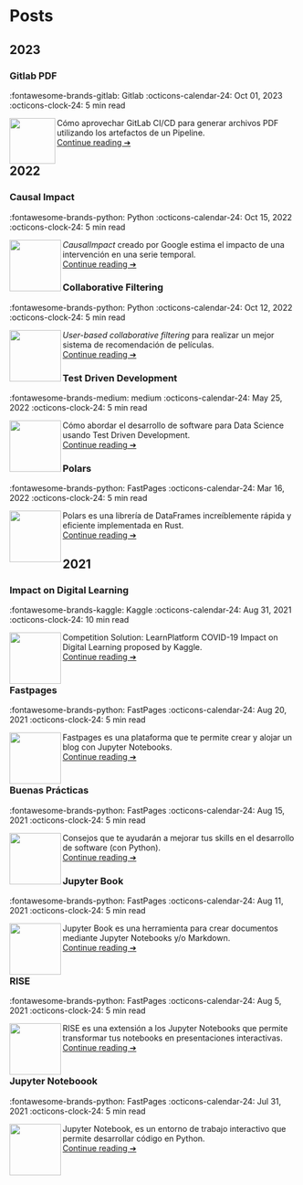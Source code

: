 # Posts

## 2023

### Gitlab PDF
:fontawesome-brands-gitlab: Gitlab
:octicons-calendar-24: Oct 01, 2023
:octicons-clock-24: 5 min read

[<img src="https://future-architect.github.io/images/20230306a/gitlab-ci-cd-logo_2x.png"  width="80"  align="left">](posts/2022/2022-10-12-causal_impact.ipynb)
Cómo aprovechar GitLab CI/CD para generar archivos PDF utilizando los artefactos de un Pipeline. <br>
[Continue reading ➔](./blog/posts/2023/gitlab_pdf.md)


## 2022

### Causal Impact
:fontawesome-brands-python: Python
:octicons-calendar-24: Oct 15, 2022
:octicons-clock-24: 5 min read

[<img src="https://cdn3.iconfinder.com/data/icons/tiny-charts-and-graphs/32/flat_line_graph-512.png"  width="90"  align="left">](posts/2022/2022-10-12-causal_impact.ipynb)
*CausalImpact* creado por Google estima el impacto de una intervención en una serie temporal.<br>
[Continue reading ➔](./blog/posts/2022/2022-10-12-causal_impact.ipynb)

### Collaborative Filtering
:fontawesome-brands-python: Python
:octicons-calendar-24: Oct 12, 2022
:octicons-clock-24: 5 min read

[<img src="https://icons-for-free.com/iconfiles/ico/256/color+cinema+icons+Documentary-1320567852829864650.ico"  width="90" height="90" align="left">](posts/2022/2022-10-12-implicit.ipynb)
*User-based collaborative filtering* para realizar un mejor sistema de recomendación de películas. <br>
[Continue reading ➔](./blog/posts/2022/2022-10-12-implicit.ipynb)

### Test Driven Development
:fontawesome-brands-medium: medium
:octicons-calendar-24: May 25, 2022
:octicons-clock-24: 5 min read

[<img src="https://www.outsystems.com/forge/DownloadResource.aspx?FileName=&ImageBinaryId=60719"  width="90" height="90" align="left">](https://medium.com/@fralfaro/qu%C3%A9-es-el-test-driven-development-7d45160a5a5a)
Cómo abordar el desarrollo de software para Data Science usando Test Driven Development. <br>
[Continue reading ➔](./blog/posts/2022/2021-07-15-tdd.ipynb)


### Polars
:fontawesome-brands-python: FastPages
:octicons-calendar-24: Mar 16, 2022
:octicons-clock-24: 5 min read

[<img src="https://www.rust-lang.org/logos/rust-logo-512x512.png"  width="90" height="90" align="left">](https://fralfaro.github.io/ds_blog/python/2022/03/16/polars.html)
Polars es una librería de DataFrames increíblemente rápida y eficiente  implementada en Rust.<br>
[Continue reading ➔](./blog/posts/2022/2022-03-16-polars.ipynb)


## 2021

### Impact on Digital Learning
:fontawesome-brands-kaggle: Kaggle
:octicons-calendar-24: Aug 31, 2021
:octicons-clock-24: 10 min read

[<img src="https://icon-library.com/images/icon-learning/icon-learning-16.jpg"  width="90" height="90" align="left">](https://www.kaggle.com/code/faamds/basic-analysis-impact-on-digital-learning)
Competition Solution:  LearnPlatform  COVID-19 Impact on Digital Learning proposed by Kaggle.<br>
[Continue reading ➔](./blog/posts/2021/basic-analysis-impact-on-digital-learning.ipynb)
<br><br>

### Fastpages

:fontawesome-brands-python: FastPages
:octicons-calendar-24: Aug 20, 2021
:octicons-clock-24: 5 min read

[<img src="https://raw.githubusercontent.com/fralfaro/ds_blog/master/images/fastpages.png"  width="90" height="90" align="left">](https://medium.com/@fralfaro/qu%C3%A9-es-el-test-driven-development-7d45160a5a5a)
Fastpages es una plataforma que te permite crear y alojar un blog con Jupyter Notebooks. <br>
[Continue reading ➔](./blog/posts/2021/2021-08-20-fastpages.ipynb)
<br><br>

### Buenas Prácticas

:fontawesome-brands-python: FastPages
:octicons-calendar-24: Aug 15, 2021
:octicons-clock-24: 5 min read

[<img src="https://upload.wikimedia.org/wikipedia/commons/thumb/0/0a/Python.svg/2048px-Python.svg.png"  width="90" height="90" align="left">](https://fralfaro.github.io/ds_blog/python/2022/03/16/polars.html)
Consejos que te ayudarán a mejorar tus skills en el desarrollo de software (con Python).<br>
[Continue reading ➔](./blog/posts/2021/2021-08-31-buenas_practicas.ipynb)


### Jupyter Book

:fontawesome-brands-python: FastPages
:octicons-calendar-24: Aug 11, 2021
:octicons-clock-24: 5 min read

[<img src="https://raw.githubusercontent.com/fralfaro/ds_blog/master/images/jb.png"  width="90" height="90" align="left">](https://fralfaro.github.io/ds_blog/jupyter/2021/08/11/jb.html)
Jupyter Book es una herramienta para crear documentos mediante Jupyter Notebooks y/o Markdown.<br>
[Continue reading ➔](./blog/posts/2021/2021-08-11-jb.ipynb)<br>
<br>

### RISE

:fontawesome-brands-python: FastPages
:octicons-calendar-24:  Aug 5, 2021
:octicons-clock-24:  5 min read

[<img src="https://upload.wikimedia.org/wikipedia/commons/thumb/0/07/X-office-presentation.svg/2048px-X-office-presentation.svg.png"  width="90" height="90" align="left">](https://fralfaro.github.io/ds_blog/jupyter/2021/08/05/rise.html)
RISE es una extensión a los Jupyter Notebooks que permite transformar
 tus notebooks en presentaciones interactivas.<br>
[Continue reading ➔](./blog/posts/2021/2021-08-05-rise.ipynb)<br>
<br>

### Jupyter Noteboook

:fontawesome-brands-python: FastPages
:octicons-calendar-24: Jul 31, 2021
:octicons-clock-24: 5 min read

[<img src="https://upload.wikimedia.org/wikipedia/commons/thumb/3/38/Jupyter_logo.svg/1200px-Jupyter_logo.svg.png"  width="90" height="90" align="left">](https://fralfaro.github.io/ds_blog/jupyter/2021/07/31/jupyter.html)
Jupyter Notebook, es un entorno de trabajo interactivo que permite desarrollar código en Python.<br>
[Continue reading ➔](./blog/posts/2021/2021-07-31-jupyter.ipynb)

